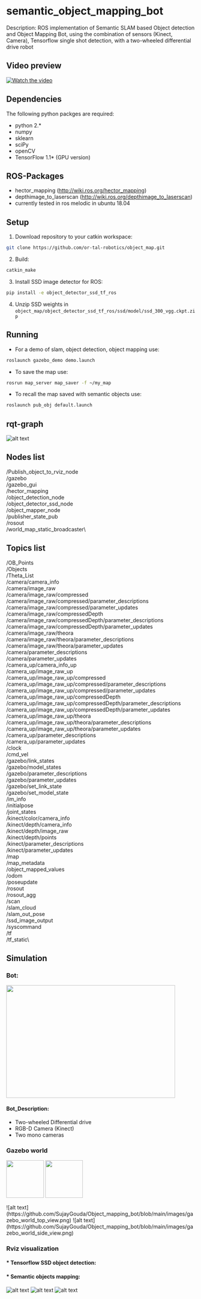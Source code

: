 # semantic_object_mapping_bot

Description:
ROS implementation of Semantic SLAM based Object detection and Object Mapping Bot, using the combination of sensors (Kinect, Camera), Tensorflow single shot detection, with a two-wheeled differential drive robot

## Video preview
[![Watch the video](https://img.youtube.com/vi/-H25q_Vcol8/default.jpg)](https://www.youtube.com/watch?v=uv7T1tmgn-U)


## Dependencies
The following python packges are required:
* python 2.*
* numpy
* sklearn
* sciPy
* openCV
* TensorFlow 1.1* (GPU version)

## ROS-Packages
* hector_mapping (http://wiki.ros.org/hector_mapping)
* depthimage_to_laserscan (http://wiki.ros.org/depthimage_to_laserscan)
* currently tested in ros melodic in ubuntu 18.04

## Setup
1. Download repository to your catkin workspace:
```bash
git clone https://github.com/or-tal-robotics/object_map.git
```
2. Build:
```bash
catkin_make
```
3. Install SSD image detector for ROS:
```bash
pip install -e object_detector_ssd_tf_ros
```
4. Unzip SSD weights in `object_map/object_detector_ssd_tf_ros/ssd/model/ssd_300_vgg.ckpt.zip`

## Running
* For a demo of slam, object detection, object mapping use:
```bash
roslaunch gazebo_demo demo.launch
```
* To save the map use:
```bash
rosrun map_server map_saver -f ~/my_map
```
* To recall the map saved with semantic objects use:
```bash
roslaunch pub_obj default.launch
```
## rqt-graph
![alt text](https://github.com/SujayGouda/Object_mapping_bot/blob/main/rosgraph.png)

## Nodes list
/Publish_object_to_rviz_node\
/gazebo\
/gazebo_gui\
/hector_mapping\
/object_detection_node\
/object_detector_ssd_node\
/object_mapper_node\
/publisher_state_pub\
/rosout\
/world_map_static_broadcaster\

## Topics list
/OB_Points\
/Objects\
/Theta_List\
/camera/camera_info\
/camera/image_raw\
/camera/image_raw/compressed\
/camera/image_raw/compressed/parameter_descriptions\
/camera/image_raw/compressed/parameter_updates\
/camera/image_raw/compressedDepth\
/camera/image_raw/compressedDepth/parameter_descriptions\
/camera/image_raw/compressedDepth/parameter_updates\
/camera/image_raw/theora\
/camera/image_raw/theora/parameter_descriptions\
/camera/image_raw/theora/parameter_updates\
/camera/parameter_descriptions\
/camera/parameter_updates\
/camera_up/camera_info_up\
/camera_up/image_raw_up\
/camera_up/image_raw_up/compressed\
/camera_up/image_raw_up/compressed/parameter_descriptions\
/camera_up/image_raw_up/compressed/parameter_updates\
/camera_up/image_raw_up/compressedDepth\
/camera_up/image_raw_up/compressedDepth/parameter_descriptions\
/camera_up/image_raw_up/compressedDepth/parameter_updates\
/camera_up/image_raw_up/theora\
/camera_up/image_raw_up/theora/parameter_descriptions\
/camera_up/image_raw_up/theora/parameter_updates\
/camera_up/parameter_descriptions\
/camera_up/parameter_updates\
/clock\
/cmd_vel\
/gazebo/link_states\
/gazebo/model_states\
/gazebo/parameter_descriptions\
/gazebo/parameter_updates\
/gazebo/set_link_state\
/gazebo/set_model_state\
/im_info\
/initialpose\
/joint_states\
/kinect/color/camera_info\
/kinect/depth/camera_info\
/kinect/depth/image_raw\
/kinect/depth/points\
/kinect/parameter_descriptions\
/kinect/parameter_updates\
/map\
/map_metadata\
/object_mapped_values\
/odom\
/poseupdate\
/rosout\
/rosout_agg\
/scan\
/slam_cloud\
/slam_out_pose\
/ssd_image_output\
/syscommand\
/tf\
/tf_static\

## Simulation

### Bot:
<img src="https://github.com/SujayGouda/Object_mapping_bot/blob/main/images/robot.png" width="450" height="300">

#### Bot_Description:
* Two-wheeled Differential drive
* RGB-D Camera (Kinect)
* Two mono cameras


### Gazebo world
<p float="left">
  <img src="https://github.com/SujayGouda/Object_mapping_bot/blob/main/images/gazebo_world_top_view.png" width="100" />
  <img src="https://github.com/SujayGouda/Object_mapping_bot/blob/main/images/gazebo_world_side_view.png" width="100" /> 
</p>
![alt text](https://github.com/SujayGouda/Object_mapping_bot/blob/main/images/gazebo_world_top_view.png)
![alt text](https://github.com/SujayGouda/Object_mapping_bot/blob/main/images/gazebo_world_side_view.png)

### Rviz visualization
#### * Tensorflow SSD object detection: 

#### * Semantic objects mapping:
![alt text](https://github.com/SujayGouda/Object_mapping_bot/blob/main/images/rviz_top_view.png)
![alt text](https://github.com/SujayGouda/Object_mapping_bot/blob/main/images/rviz_side_view1.png)
![alt text](https://github.com/SujayGouda/Object_mapping_bot/blob/main/images/rviz_side_view2.png)
